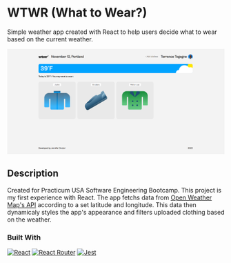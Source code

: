 # WTWR (What to Wear?)

Simple weather app created with React to help users decide what to wear based on the current weather.

![Desktop screenshot](./src/images/WTWR_desktop.png)

## Description

Created for Practicum USA Software Engineering Bootcamp. This project is my first experience with React. The app fetchs data from [Open Weather Map's API](https://openweathermap.org/api) according to a set latitude and longitude. This data then dynamicaly styles the app's appearance and filters uploaded clothing based on the weather.

### Built With

[![React][react]][react-url]
[![React Router][react-r]][react-r-url]
[![Jest][jest]][jest-url]

<!-- MARKDOWN LINKS & IMAGES -->

[react]: https://img.shields.io/badge/react-000000?style=for-the-badge&logo=react&logoColor=#61dbfb
[react-url]: https://reactjs.org/
[react-r]: https://img.shields.io/badge/reactrouter-000000?style=for-the-badge&logo=reactrouter&logoColor=#CA4245
[react-r-url]: https://reactrouter.com/en/main
[jest]: https://img.shields.io/badge/jest-C21325?style=for-the-badge&logo=jest
[jest-url]: https://jestjs.io/
